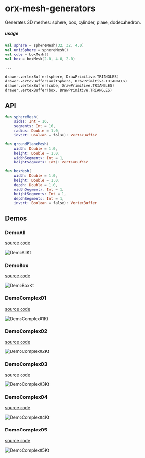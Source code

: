 # orx-mesh-generators

Generates 3D meshes: sphere, box, cylinder, plane, dodecahedron.

##### usage

```kotlin
val sphere = sphereMesh(32, 32, 4.0)
val unitSphere = sphereMesh()
val cube = boxMesh()
val box = boxMesh(2.0, 4.0, 2.0)

...

drawer.vertexBuffer(sphere, DrawPrimitive.TRIANGLES)
drawer.vertexBuffer(unitSphere, DrawPrimitive.TRIANGLES)
drawer.vertexBuffer(cube, DrawPrimitive.TRIANGLES)
drawer.vertexBuffer(box, DrawPrimitive.TRIANGLES)

```

## API

```kotlin
fun sphereMesh(
    sides: Int = 16,
    segments: Int = 16,
    radius: Double = 1.0,
    invert: Boolean = false): VertexBuffer

fun groundPlaneMesh(
    width: Double = 1.0,
    height: Double = 1.0,
    widthSegments: Int = 1,
    heightSegments: Int): VertexBuffer

fun boxMesh(
    width: Double = 1.0,
    height: Double = 1.0,
    depth: Double = 1.0,
    widthSegments: Int = 1,
    heightSegments: Int = 1,
    depthSegments: Int = 1,
    invert: Boolean = false): VertexBuffer
```
<!-- __demos__ >
# Demos
[DemoBoxKt](src/demo/kotlin/DemoBoxKt.kt
![DemoBoxKt](https://github.com/openrndr/orx/blob/media/orx-mesh-generators/images/DemoBoxKt.png
[DemoComplex01Kt](src/demo/kotlin/DemoComplex01Kt.kt
![DemoComplex01Kt](https://github.com/openrndr/orx/blob/media/orx-mesh-generators/images/DemoComplex01Kt.png
[DemoComplex02Kt](src/demo/kotlin/DemoComplex02Kt.kt
![DemoComplex02Kt](https://github.com/openrndr/orx/blob/media/orx-mesh-generators/images/DemoComplex02Kt.png
[DemoComplex03Kt](src/demo/kotlin/DemoComplex03Kt.kt
![DemoComplex03Kt](https://github.com/openrndr/orx/blob/media/orx-mesh-generators/images/DemoComplex03Kt.png
[DemoComplex04Kt](src/demo/kotlin/DemoComplex04Kt.kt
![DemoComplex04Kt](https://github.com/openrndr/orx/blob/media/orx-mesh-generators/images/DemoComplex04Kt.png
[DemoComplex05Kt](src/demo/kotlin/DemoComplex05Kt.kt
![DemoComplex05Kt](https://github.com/openrndr/orx/blob/media/orx-mesh-generators/images/DemoComplex05Kt.png
<!-- __demos__ -->
## Demos
### DemoAll
[source code](src/demo/kotlin/DemoAll.kt)

![DemoAllKt](https://raw.githubusercontent.com/openrndr/orx/media/orx-mesh-generators/images/DemoAllKt.png)

### DemoBox
[source code](src/demo/kotlin/DemoBox.kt)

![DemoBoxKt](https://raw.githubusercontent.com/openrndr/orx/media/orx-mesh-generators/images/DemoBoxKt.png)

### DemoComplex01
[source code](src/demo/kotlin/DemoComplex01.kt)

![DemoComplex01Kt](https://raw.githubusercontent.com/openrndr/orx/media/orx-mesh-generators/images/DemoComplex01Kt.png)

### DemoComplex02
[source code](src/demo/kotlin/DemoComplex02.kt)

![DemoComplex02Kt](https://raw.githubusercontent.com/openrndr/orx/media/orx-mesh-generators/images/DemoComplex02Kt.png)

### DemoComplex03
[source code](src/demo/kotlin/DemoComplex03.kt)

![DemoComplex03Kt](https://raw.githubusercontent.com/openrndr/orx/media/orx-mesh-generators/images/DemoComplex03Kt.png)

### DemoComplex04
[source code](src/demo/kotlin/DemoComplex04.kt)

![DemoComplex04Kt](https://raw.githubusercontent.com/openrndr/orx/media/orx-mesh-generators/images/DemoComplex04Kt.png)

### DemoComplex05
[source code](src/demo/kotlin/DemoComplex05.kt)

![DemoComplex05Kt](https://raw.githubusercontent.com/openrndr/orx/media/orx-mesh-generators/images/DemoComplex05Kt.png)
